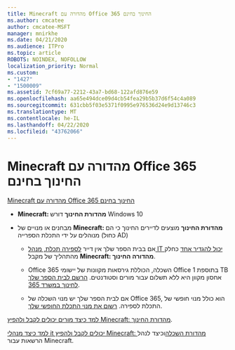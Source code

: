 ```yaml
---
title: Minecraft מהדורה עם Office 365 החינוך בחינם
ms.author: cmcatee
author: cmcatee-MSFT
manager: mnirkhe
ms.date: 04/21/2020
ms.audience: ITPro
ms.topic: article
ROBOTS: NOINDEX, NOFOLLOW
localization_priority: Normal
ms.custom:
- "1427"
- "1500009"
ms.assetid: 7cf69a77-2212-43a7-bd68-122afd876e59
ms.openlocfilehash: aa65e494dce09d4cb54fea29b5b37d6f54c4a089
ms.sourcegitcommit: 631cbb5f03e5371f0995e976536d24e9d13746c3
ms.translationtype: MT
ms.contentlocale: he-IL
ms.lasthandoff: 04/22/2020
ms.locfileid: "43762066"
---
```

# <a name="minecraft-edition-with-office-365-education-for-free"></a>Minecraft מהדורה עם Office 365 החינוך בחינם

[Minecraft מהדורה עם Office 365 החינוך בחינם](https://docs.microsoft.com/education/windows/get-minecraft-for-education)
  
- **Minecraft: מהדורת החינוך** דורש Windows 10

- מבחנים או מנויים של **Minecraft: מהדורת החינוך** מוצעים לדיירים החינוך כי הם מנוהלים על ידי התכלת הספרייה (כחול AD)

  - אם בבית הספר שלך אין דייר [לספירה תכלת, מנהל IT יכול להגדיר אחד](https://docs.microsoft.com/education/windows/school-get-minecraft) כחלק מהתהליך של מקבל **Minecraft: מהדורה החינוך**.

  - Office 365 השכלה, הכוללת גירסאות מקוונות של יישומי Office בתוספת 1 TB אחסון מקוון היא ללא תשלום עבור מורים וסטודנטים. [הרשם לבית הספר שלך לחינוך במשרד 365](https://products.office.com/academic/office-365-education-plan).

  - אם לבית הספר שלך יש מנוי השכלה של Office 365, הוא כולל מנוי חופשי של התכלת לספירה. [רשום את מנוי התכלת החופשי שלך](https://msdn.microsoft.com/library/windows/hardware/mt703369%28v=vs.85%29.aspx).

[למד כיצד מורים יכולים לקבל ולהפיץ Minecraft: מהדורת החינוך](https://docs.microsoft.com/education/windows/teacher-get-minecraft).
  
[למד כיצד מנהלי it יכולים לקבל ולהפיץ Minecraft: מהדורת השכלה](https://docs.microsoft.com/education/windows/school-get-minecraft)וכיצד לנהל הרשאות עבור Minecraft.